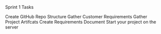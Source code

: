 Sprint 1 Tasks


Create GitHub Repo Structure
Gather Customer Requirements
Gather Project Artifcats
Create Requirements Document
Start your project on the server

